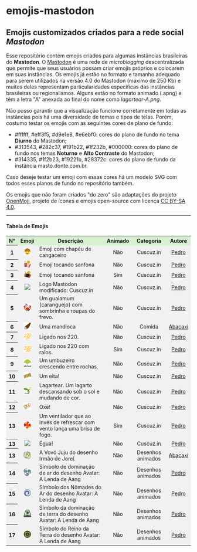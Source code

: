 # emojis-mastodon

## Emojis customizados criados para a rede social _Mastodon_

Esse repositório contém emojis criados para algumas instâncias brasileiras do **Mastodon**. O [Mastodon][mastodon] é uma rede de _microblogging_ descentralizada que permite que seus usuários possam criar emojis próprios e colocarem em suas instâncias. Os emojis já estão no formato e tamanho adequado para serem utilizados na versão 4.0 do Mastodon (máximo de 250 Kb) e muitos deles representam particularidades específicas das instâncias brasileiras ou regionalismos. Alguns estão no formato animado (.apng) e têm a letra "A" anexada ao final do nome como _lagartear-A.png_.

Não posso garantir que a visualização funcione corretamente em todas as instâncias pois há uma diversidade de temas e tipos de telas. Porém, costumo testar os emojis com as seguintes cores de plano de fundo:

- #ffffff, #eff3f5, #d9e1e8, #e6ebf0: cores do plano de fundo no tema **Diurno** do Mastodon;
- #313543, #282c37, #191b22, #1f232b, #000000: cores do plano de fundo nos temas **Noturno** e **Alto Contraste** do Mastodon;
- #314335, #1f2b23, #19221b, #28372c: cores do plano de fundo da instância masto.donte.com.br.

Caso deseje testar um emoji com essas cores há um modelo SVG com todos esses planos de fundo no repositório também.

Os emojis que não foram criados "do zero" são adaptações do projeto [OpenMoji][openmoji], projeto de ícones e emojis open-source com licença [CC BY-SA 4.0][cc0].

[//]: # 'Links utilizados no texto'
[mastodon]: https://joinmastodon.org/
[openmoji]: https://openmoji.org/
[cc0]: https://creativecommons.org/licenses/by-sa/4.0/#

---

#### Tabela de Emojis

<div style="font-size: 14px;">
  <table>
        <!-- <tr>
          <th bgcolor="ffffff" colspan="6">Tabela</th>
        </tr> -->
        <tr align="center">
          <th bgcolor="d7f0d0">N°</th>
          <th bgcolor="d7f0d0">Emoji</th>
          <th bgcolor="d7f0d0">Descrição</th>
          <th bgcolor="d7f0d0">Animado</th>
          <th bgcolor="d7f0d0">Categoria</th>
          <th bgcolor="d7f0d0">Autore</th>
        </tr>
        <tr>
          <th bgcolor="f1f1f1">1</th>
          <td bgcolor="f1f1f1" align="center"><a href="./emojis/Cuscuz.in/cangaceiro.png"><img height="20" src="./emojis/Cuscuz.in/cangaceiro.png"></a></td>
          <td bgcolor="f1f1f1">Emoji com chapéu de cangaceiro</td>
          <td bgcolor="f1f1f1" align="center">Não</td>
          <td bgcolor="f1f1f1" align="center">Cuscuz.in</td>
          <td bgcolor="f1f1f1" align="center"><a href="https://github.com/thargonion">Pedro</a></td>
        </tr>
        <tr>
          <th bgcolor="f1f1f1">2</th>
          <td bgcolor="f1f1f1" align="center"><a href="./emojis/Cuscuz.in/sanfoneiro.png"><img height="20" src="./emojis/Cuscuz.in/sanfoneiro.png"></a></td>
          <td bgcolor="f1f1f1">Emoji tocando sanfona</td>
          <td bgcolor="f1f1f1" align="center">Não</td>
          <td bgcolor="f1f1f1" align="center">Cuscuz.in</td>
          <td bgcolor="f1f1f1" align="center"><a href="https://github.com/thargonion">Pedro</a></td>
        </tr>
        <tr>
          <th bgcolor="f1f1f1">3</th>
          <td bgcolor="f1f1f1" align="center"><a href="./emojis/Cuscuz.in/sanfoneiro-A.png"><img height="20" src="./emojis/Cuscuz.in/sanfoneiro-A.png"></a></td>
          <td bgcolor="f1f1f1">Emoji tocando sanfona</td>
          <td bgcolor="f1f1f1" align="center">Sim</td>
          <td bgcolor="f1f1f1" align="center">Cuscuz.in</td>
          <td bgcolor="f1f1f1" align="center"><a href="https://github.com/thargonion">Pedro</a></td>
        </tr>
        <tr>
          <th bgcolor="f1f1f1">4</th>
          <td bgcolor="f1f1f1" align="center"><a href="./emojis/Cuscuz.in/Logotipo%20Cuscuzin.png"><img height="20" src="./emojis/Cuscuz.in/Logotipo%20Cuscuzin.png"></a></td>
          <td bgcolor="f1f1f1">Logo Mastodon modificado: Cuscuz.in</td>
          <td bgcolor="f1f1f1" align="center">Não</td>
          <td bgcolor="f1f1f1" align="center">Cuscuz.in</td>
          <td bgcolor="f1f1f1" align="center"><a href="https://github.com/thargonion">Pedro</a></td>
        </tr>
		<tr>
          <th bgcolor="f1f1f1">5</th>
          <td bgcolor="f1f1f1" align="center"><a href="./emojis/Cuscuz.in/guaiamum.png"><img height="20" src="./emojis/Cuscuz.in/guaiamum.png"></a></td>
          <td bgcolor="f1f1f1">Um guaiamum (caranguejo) com sombrinha e roupas do frevo.</td>
          <td bgcolor="f1f1f1" align="center">Não</td>
          <td bgcolor="f1f1f1" align="center">Cuscuz.in</td>
          <td bgcolor="f1f1f1" align="center"><a href="https://github.com/thargonion">Pedro</a></td>
        </tr>
        <tr>
          <th bgcolor="f1f1f1">6</th>
          <td bgcolor="f1f1f1" align="center"><a href="./emojis/Comida/mandioca.png"><img height="20" src="./emojis/Comida/mandioca.png"></a></td>
          <td bgcolor="f1f1f1">Uma mandioca</td>
          <td bgcolor="f1f1f1" align="center">Não</td>
          <td bgcolor="f1f1f1" align="center">Comida</td>
          <td bgcolor="f1f1f1" align="center"><a href="https://github.com/abacaxi-queer">Abacaxi</a></td>
        </tr> 
		<tr>
          <th bgcolor="f1f1f1">7</th>
          <td bgcolor="f1f1f1" align="center"><a href="./emojis/Cuscuz.in/220.png"><img height="20" src="./emojis/Cuscuz.in/220.png"></a></td>
          <td bgcolor="f1f1f1">Ligado nos 220.</td>
          <td bgcolor="f1f1f1" align="center">Não</td>
          <td bgcolor="f1f1f1" align="center">Cuscuz.in</td>
          <td bgcolor="f1f1f1" align="center"><a href="https://github.com/thargonion">Pedro</a></td>
        </tr>
		<tr>
          <th bgcolor="f1f1f1">8</th>
          <td bgcolor="f1f1f1" align="center"><a href="./emojis/Cuscuz.in/220-A.png"><img height="20" src="./emojis/Cuscuz.in/220-A.png"></a></td>
          <td bgcolor="f1f1f1">Ligado nos 220 com raios.</td>
          <td bgcolor="f1f1f1" align="center">Sim</td>
          <td bgcolor="f1f1f1" align="center">Cuscuz.in</td>
          <td bgcolor="f1f1f1" align="center"><a href="https://github.com/thargonion">Pedro</a></td>
        </tr>	
	<tr>
          <th bgcolor="f1f1f1">9</th>
          <td bgcolor="f1f1f1" align="center"><a href="./emojis/Cuscuz.in/umbuzeiro.png"><img height="20" src="./emojis/Cuscuz.in/umbuzeiro.png"></a></td>
          <td bgcolor="f1f1f1">Um umbuzeiro crescendo entre rochas.</td>
          <td bgcolor="f1f1f1" align="center">Não</td>
          <td bgcolor="f1f1f1" align="center">Cuscuz.in</td>
          <td bgcolor="f1f1f1" align="center"><a href="https://github.com/thargonion">Pedro</a></td>
        </tr>	
	<tr>
          <th bgcolor="f1f1f1">10</th>
          <td bgcolor="f1f1f1" align="center"><a href="./emojis/Expressoes/eita.png"><img height="20" src="./emojis/Expressoes/eita.png"></a></td>
          <td bgcolor="f1f1f1">Um eita!</td>
          <td bgcolor="f1f1f1" align="center">Não</td>
          <td bgcolor="f1f1f1" align="center">Cuscuz.in</td>
          <td bgcolor="f1f1f1" align="center"><a href="https://github.com/thargonion">Pedro</a></td>
        </tr>	
	<tr>
          <th bgcolor="f1f1f1">11</th>
          <td bgcolor="f1f1f1" align="center"><a href="./emojis/Expressoes/lagartear-A.png"><img height="20" src="./emojis/Expressoes/lagartear-A.png"></a></td>
          <td bgcolor="f1f1f1">Lagartear. Um lagarto descansando sob o sol e mudando de cor.</td>
          <td bgcolor="f1f1f1" align="center">Não</td>
          <td bgcolor="f1f1f1" align="center">Cuscuz.in</td>
          <td bgcolor="f1f1f1" align="center"><a href="https://github.com/thargonion">Pedro</a></td>
        </tr>	
	<tr>
          <th bgcolor="f1f1f1">12</th>
          <td bgcolor="f1f1f1" align="center"><a href="./emojis/Expressoes/oxe.png"><img height="20" src="./emojis/Expressoes/oxe.png"></a></td>
          <td bgcolor="f1f1f1">Oxe!</td>
          <td bgcolor="f1f1f1" align="center">Não</td>
          <td bgcolor="f1f1f1" align="center">Cuscuz.in</td>
          <td bgcolor="f1f1f1" align="center"><a href="https://github.com/thargonion">Pedro</a></td>
        </tr>	
		<tr>
          <th bgcolor="f1f1f1">13</th>
          <td bgcolor="f1f1f1" align="center"><a href="./emojis/Expressoes/ventiladorDeFogo-A.png"><img height="20" src="./emojis/Expressoes/ventiladorDeFogo-A.png"></a></td>
          <td bgcolor="f1f1f1">Um ventilador que ao invés de refrescar com vento lança uma brisa de fogo. </td>
          <td bgcolor="f1f1f1" align="center">Sim</td>
          <td bgcolor="f1f1f1" align="center">Cuscuz.in</td>
          <td bgcolor="f1f1f1" align="center"><a href="https://github.com/thargonion">Pedro</a></td>
        </tr>
		<tr>
          <th bgcolor="f1f1f1">13</th>
          <td bgcolor="f1f1f1" align="center"><a href="./emojis/Expressoes/egua.png"><img height="20" src="./emojis/Expressoes/egua.png"></a></td>
          <td bgcolor="f1f1f1">Égua!</td>
          <td bgcolor="f1f1f1" align="center">Não</td>
          <td bgcolor="f1f1f1" align="center">Cuscuz.in</td>
          <td bgcolor="f1f1f1" align="center"><a href="https://github.com/thargonion">Pedro</a></td>
        </tr>
		<tr>
          <th bgcolor="f1f1f1">13</th>
          <td bgcolor="f1f1f1" align="center"><a href="./emojis/Desenhos_animados/Irm%C3%A3o%20do%20Jorel/vovó_juju.png"><img height="20" src="./emojis/Desenhos_animados/Irm%C3%A3o%20do%20Jorel/vovó_juju.png"></a></td>
          <td bgcolor="f1f1f1">A Vovó Juju do desenho Irmão de Jorel.</td>
          <td bgcolor="f1f1f1" align="center">Não</td>
          <td bgcolor="f1f1f1" align="center">Desenhos animados</td>
          <td bgcolor="f1f1f1" align="center"><a href="https://github.com/abacaxi-queer">Abacaxi</a></td>
        </tr>
		<tr>
          <th bgcolor="f1f1f1">14</th>
          <td bgcolor="f1f1f1" align="center"><a href="./emojis/Desenhos_animados/Avatar%20a%20lenda%20de%20Aang/air_bending.png"><img height="20" src="./emojis/Desenhos_animados/Avatar%20a%20lenda%20de%20Aang/air_bending.png"></a></td>
          <td bgcolor="f1f1f1">Símbolo de dominação de ar do desenho Avatar: A Lenda de Aang</td>
          <td bgcolor="f1f1f1" align="center">Não</td>
          <td bgcolor="f1f1f1" align="center">Desenhos animados</td>
          <td bgcolor="f1f1f1" align="center"><a href="https://github.com/thargonion">Pedro</a></td>
        </tr>
		<tr>
          <th bgcolor="f1f1f1">15</th>
          <td bgcolor="f1f1f1" align="center"><a href="./emojis/Desenhos_animados/Avatar%20a%20lenda%20de%20Aang/air_nomads.png"><img height="20" src="./emojis/Desenhos_animados/Avatar%20a%20lenda%20de%20Aang/air_nomads.png"></a></td>
          <td bgcolor="f1f1f1">Símbolo dos Nômades do Ar do desenho Avatar: A Lenda de Aang</td>
          <td bgcolor="f1f1f1" align="center">Não</td>
          <td bgcolor="f1f1f1" align="center">Desenhos animados</td>
          <td bgcolor="f1f1f1" align="center"><a href="https://github.com/thargonion">Pedro</a></td>
        </tr>
		<tr>
          <th bgcolor="f1f1f1">16</th>
          <td bgcolor="f1f1f1" align="center"><a href="./emojis/Desenhos_animados/Avatar%20a%20lenda%20de%20Aang/earth_bending.png"><img height="20" src="./emojis/Desenhos_animados/Avatar%20a%20lenda%20de%20Aang/earth_bending.png"></a></td>
          <td bgcolor="f1f1f1">Símbolo da dominação de terra do desenho Avatar: A Lenda de Aang</td>
          <td bgcolor="f1f1f1" align="center">Não</td>
          <td bgcolor="f1f1f1" align="center">Desenhos animados</td>
          <td bgcolor="f1f1f1" align="center"><a href="https://github.com/thargonion">Pedro</a></td>
        </tr>
		<tr>
          <th bgcolor="f1f1f1">17</th>
          <td bgcolor="f1f1f1" align="center"><a href="./emojis/Desenhos_animados/Avatar%20a%20lenda%20de%20Aang/earth_kingdom.png"><img height="20" src="./emojis/Desenhos_animados/Avatar%20a%20lenda%20de%20Aang/earth_kingdom.png"></a></td>
          <td bgcolor="f1f1f1">Símbolo do Reino da Terra do desenho Avatar: A Lenda de Aang</td>
          <td bgcolor="f1f1f1" align="center">Não</td>
          <td bgcolor="f1f1f1" align="center">Desenhos animados</td>
          <td bgcolor="f1f1f1" align="center"><a href="https://github.com/thargonion">Pedro</a></td>
        </tr>
		
  </table>
